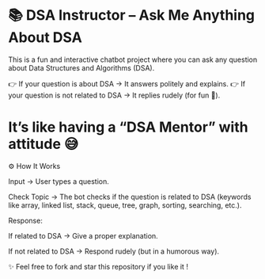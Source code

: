 

# 📚 DSA Instructor – Ask Me Anything About DSA

This is a fun and interactive chatbot project where you can ask any question about Data Structures and Algorithms (DSA).

👉 If your question is about DSA → It answers politely and explains.
👉 If your question is not related to DSA → It replies rudely (for fun 🤭).

# It’s like having a “DSA Mentor” with attitude 😅

⚙️ How It Works

Input → User types a question.

Check Topic → The bot checks if the question is related to DSA (keywords like array, linked list, stack, queue, tree, graph, sorting, searching, etc.).

Response:

If related to DSA → Give a proper explanation.

If not related to DSA → Respond rudely (but in a humorous way).

✨ Feel free to fork and star this repository if you like it !
